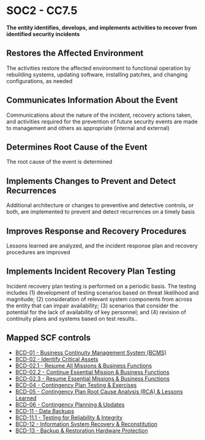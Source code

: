 # SOC2 - CC7.5
**The entity identifies, develops, and implements activities to recover from identified security incidents**
## Restores the Affected Environment
The activities restore the affected environment to functional operation by rebuilding systems, updating software, installing patches, and changing configurations, as needed
## Communicates Information About the Event
Communications about the nature of the incident, recovery actions taken, and activities required for the prevention of future security events are made to management and others as appropriate (internal and external)
## Determines Root Cause of the Event
The root cause of the event is determined
## Implements Changes to Prevent and Detect Recurrences
Additional architecture or changes to preventive and detective controls, or both, are implemented to prevent and detect recurrences on a timely basis
## Improves Response and Recovery Procedures
Lessons learned are analyzed, and the incident response plan and recovery procedures are improved
## Implements Incident Recovery Plan Testing
Incident recovery plan testing is performed on a periodic basis. The testing includes (1) development of testing scenarios based on threat likelihood and magnitude; (2) consideration of relevant system components from across the entity that can impair availability; (3) scenarios that consider the potential for the lack of availability of key personnel; and (4) revision of continuity plans and systems based on test results..
## Mapped SCF controls
- [BCD-01 - Business Continuity Management System (BCMS)](../scf/bcd-01-businesscontinuitymanagementsystembcms.md)
- [BCD-02 - Identify Critical Assets](../scf/bcd-02-identifycriticalassets.md)
- [BCD-02.1 - Resume All Missions & Business Functions](../scf/bcd-021-resumeallmissions&businessfunctions.md)
- [BCD-02.2 - Continue Essential Mission & Business Functions](../scf/bcd-022-continueessentialmission&businessfunctions.md)
- [BCD-02.3 - Resume Essential Missions & Business Functions](../scf/bcd-023-resumeessentialmissions&businessfunctions.md)
- [BCD-04 - Contingency Plan Testing & Exercises](../scf/bcd-04-contingencyplantesting&exercises.md)
- [BCD-05 - Contingency Plan Root Cause Analysis (RCA) & Lessons Learned](../scf/bcd-05-contingencyplanrootcauseanalysisrca&lessonslearned.md)
- [BCD-06 - Contingency Planning & Updates](../scf/bcd-06-contingencyplanning&updates.md)
- [BCD-11 - Data Backups](../scf/bcd-11-databackups.md)
- [BCD-11.1 - Testing for Reliability & Integrity](../scf/bcd-111-testingforreliability&integrity.md)
- [BCD-12 - Information System Recovery & Reconstitution](../scf/bcd-12-informationsystemrecovery&reconstitution.md)
- [BCD-13 - Backup & Restoration Hardware Protection](../scf/bcd-13-backup&restorationhardwareprotection.md)